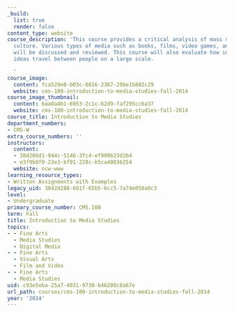 ```yaml
---
_build:
  list: true
  render: false
content_type: website
course_description: 'This course provides a critical analysis of mass media in our
  culture. Various types of media such as books, films, video games, and online interactions
  will be discussed and reviewed. This course will also evaluate how information and
  ideas travel between people on a large scale.

  '
course_image:
  content: fca529e0-b03c-6816-2367-29be1b882c29
  website: cms-100-introduction-to-media-studies-fall-2014
course_image_thumbnail:
  content: 6aa0a4b1-6953-2c1c-b2d9-faf295cc6a37
  website: cms-100-introduction-to-media-studies-fall-2014
course_title: Introduction to Media Studies
department_numbers:
- CMS-W
extra_course_numbers: ''
instructors:
  content:
  - 38d266d1-944c-5146-3fc4-ef999b23d2b4
  - e3f9b8f0-23e3-bf01-228c-b5ca40836254
  website: ocw-www
learning_resource_types:
- Written Assignments with Examples
legacy_uid: 3042d288-601f-65b5-6cc5-7a74e058a0c3
level:
- Undergraduate
primary_course_number: CMS.100
term: Fall
title: Introduction to Media Studies
topics:
- - Fine Arts
  - Media Studies
  - Digital Media
- - Fine Arts
  - Visual Arts
  - Film and Video
- - Fine Arts
  - Media Studies
uid: c93e5eba-25a7-4031-9730-b46280c8a67e
url_path: courses/cms-100-introduction-to-media-studies-fall-2014
year: '2014'
---
```

